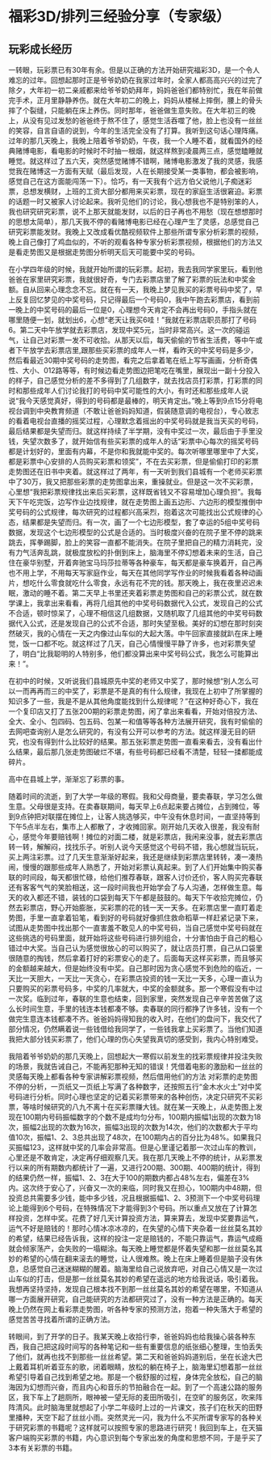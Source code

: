 # 福彩3D/排列三经验分享（专家级）
## 玩彩成长经历
一转眼，玩彩票已有30年有余。但是以正确的方法开始研究福彩3D，是一个令人难忘的过年。回想起那时正是爷爷奶奶在我家过年时，全家人都高高兴兴的过完了除夕，大年初一初二亲戚都来给爷爷奶奶拜年，妈妈爸爸们都特别忙，我在年前做完手术，正月里静静养伤。就在大年初二的晚上，妈妈从楼梯上摔倒，腰上的骨头摔了个裂缝，只能躺在床上养伤。同时那年，爸爸做生意失败。在大年初三的晚上，从没有见过发愁的爸爸终于熬不住了，感觉生活吞噬了他，脸上也没有一丝丝的笑容，自言自语的说到，今年的生活完全没有了打算。我听到这句话心理阵痛。过年的那几天晚上，我晚上陪着爷爷奶奶，午夜，我一个人睡不着，就看国外的经典赌博电影，看电影的时候时不时抽一根烟，就这样熬到凌晨两三点，感觉瞌睡就睡觉。就这样过了五六天，突然感觉赌博不错啊，赌博电影激发了我的灵感，我感觉我在赌博这一方面有天赋（最后发现，人在长期接受某一类事物，都会被影响，感觉自己在这方面能闯荡一下）。恰巧，有一天我有个远方伯父说他儿子痴迷彩票，总想发横财，上班的工资大部分都用来买彩票，现在的家庭生活很窘迫。彩票的话题一时又被家人讨论起来。我听见他们的讨论，我心想我也不是特别笨的人，我也研究研究彩票，说不上那天就能发财，以后的日子再也不用愁（现在想想那时的思想太简单），那几天我不停的看赌博电影已经在心理产生了灵感，总感觉自己研究彩票能发财。我晚上又改成看优酷视频软件上那些所谓专家分析彩票的视频，晚上自己像打了鸡血似的，不听的观看各种专家分析彩票视频，根据他们的方法又是看走势图又是根据走势图分析明天后天可能要中奖的号码。

在小学四年级的时候，我就开始所谓的玩彩票。起初，我去我同学家里玩，看到他爸爸在家里研究彩票，我就很好奇，专门去彩票店里了解了彩票的玩法和中奖金额。自从回来心理念念不忘。就在有一天，我晚上梦见我买的彩票号码中奖了，早上反复回忆梦见的中奖号码，只记得最后一个号码0，我中午跑去彩票店，看到前一晚上的中奖号码的最后一位是0，心理想今天肯定不会再出号码0，手指头就在哪里随便一划，就划出6，心想“老天让我买6哇！”我就在彩票店职员那打了号码6。第二天中午放学就去彩票店，发现中奖5元，当时非常高兴。这一次的碰运气，让自己对彩票一发不可收拾。从那天以后，每天偷偷的节省生活费，等中午或者下午放学去彩票店里,跟那些买彩票的成年人一样，看昨天的中奖号码是多少，然后看最近30期中奖号码的走势图，看完之后拿着笔在纸上写写画画，分析奇偶性、大小、012路等等，有时候边看走势图边把笔吃在嘴里，展现出一副十分投入的样子，自己感觉分析的差不多得到了几组数字，就去找店员打彩票，打彩票的同时和那些成年人们讨论我打的号码中奖可能性的大小，有时还和那些成年人说说“我今天感觉真好，得到的号码都是最棒的，明天肯定出。”晚上等到9点15分将电视台调到中央教育频道（不敢让爸爸妈妈知道，假装随意调的电视台），专心致志的看着电视台直播的摇奖过程，心理默念着摇出的中奖号码就是我当天买的号码，最后结果都是失望而归。就这样持续了半学期，没有中奖过一次，最后由于手里没钱，失望次数多了，就开始信有些买彩票的成年人的话“彩票中心每次的摇奖号码都是计划好的，里面有内幕，不是你和我就能中奖的。每次听哪里哪里中了大奖，都是彩票中心安排的人员购买彩票和领奖”，不在去买彩票，但是偷偷打印的彩票走势图还在旧书中夹着。就这样过了两年，有一天听到我们县城有一个老师买彩票中了30万，我又把那些彩票的走势图拿出来，重操就业。但是这一次不买彩票，心里想“我把彩票规律找出来后买彩票，这样既省钱又不容易增加心理负担”。我每天下午吃完饭，边写作业边找规律，就在走势图上画五边形、六边形的模型推倒中奖号码的公式规律，每次研究的过程都兴高采烈，抱着这次可能找出公式规律的心态，结果都是失望而归。有一次，画了一个七边形模型，套了幸运的5组中奖号码数据，发现这个七边形模型的公式是合适的。当时极度兴奋的在院子里不停的跳来跳去，挥拳踢脚，脸上的笑容一直都不能消失。在院子里把自己的精力消耗完，没有力气活奔乱跳，就极度放松的扑倒到床上，脑海里不停幻想着未来的生活，自己住在豪华别墅，开着奔驰宝马玛莎拉蒂等各种豪车，每天都是豪车换着开，自己再也不用上学，不用每天写家庭作业，每天在其他同学写作业的时候我看着各种动画片，想吃什么零食就吃什么零食，永远有花不完的钱。那天晚上，我在夜里迟迟未眠，激动的睡不着。第二天早上书里还夹着彩票走势图和自己的彩票公式，就在数学课上，我拿出来看看，再将几组其他的中奖号码数据代入公式，发现自己的公式不合适，顿时惊呆了，心理不相信这几组数据，又随机取了几组其他的中奖号码数据代入公式，还是发现自己的公式不合适，那时失望至极。美好的幻想在那时刻突然破灭，我的心情在一天之内像过山车似的大起大落。中午回家直接就趴在床上睡觉，饭一口都不吃。就这样过了几天，自己心情慢慢平静了许多，也对彩票失望了，明白“比我聪明的人特别多，他们都没算出来中奖号码公式，我怎么可能算出来！”。

在初中的时候，又听说我们县城原先中奖的老师又中奖了，那时候想“别人怎么可以一而再再而三的中奖了，彩票是不是真的有什么规律，我现在上初中了所掌握的知识多了一些，我是不是从其他角度能找到什么规律呢？”在这种好奇心下，我在一个复印店又打了五张200期的彩票走势图，闲了拿出来看看，开始对倍投方法、全大、全小、包四码、包五码、包某一和值等等各种方法展开研究，我有时偷偷的去网吧查询别人是怎么研究的，有没有公开可以参考的方法。就这样漫无目的研究，也没有得到什么比较好的结果。那五张彩票走势图一直看来看去，没有看出什么结果，最后那几张走势图破烂不堪，有些号码都已经看不清楚，轻轻一揉都能成碎片。

高中在县城上学，渐渐忘了彩票的事。

随着时间的流逝，到了大学一年级的寒假。我和父母商量，要卖春联，学习怎么做生意。父母很是支持。在卖春联期间，每天早上6点起来要占摊位，占到摊位，等到9点钟把对联摆在摊位上，让客人挑选够买，中午没有休息时间，一直坚持等到下午5点半左右，集市上人都散了，才收摊回家。刚开始几天收入很差，我没有耐心，感觉今年要赔钱啊！摊位的对面二楼，就是彩票店，我闲来没事，就去彩票店转一转，解解闷，找找乐子。听别人说今天感觉这个号码不错，我心想就当玩玩，买上两注彩票。过了几天生意渐渐好起来，我还是继续到彩票店里转转，凑一凑热闹，慢慢的跟那些成年人熟悉了，开始对彩票认真起来。到了人们开始集中购买春联的时间段，每天都很忙碌，给他们推荐春联，跟客人讨价还价，客人购买完春联还有客客气气的笑脸相送，这一段时间我也开始学会了与人沟通，怎样做生意。每天的收入都还不错，装钱的口袋到每天下午都是鼓鼓的。每天下午收拾完摊位，仍然去彩票店，野心开始膨胀，买彩票的花的钱一天一天多。在彩票店里一直盯着走势图，手里一直拿着铅笔，看到好的号码就好像抓住救命稻草一样赶紧记录下来，试图从走势图中找出那个一直害羞不敢见人的中奖号码，当自己感觉中奖号码就在这些挑选的号码里面，就开始将这些号码进行排列组合，十分害怕由于自己的粗心错过中大奖。当自己认为感觉很放心的可以购买了，就让店员打票，自己从口袋里很随意的掏钱，然后拿着打好的彩票安心的走了。后面每天这样买彩票，而且够买的金额越来越大，但是始终没有中奖。自己那时因为贪心感觉不到危险的临近，一天比一天胆大，一天比一天贪心，在彩票店投资的钱一天比一天多，心理一直认为只要购买的彩票号码多，中奖的几率就大，中奖的金额就多。那一个寒假没有中过一次奖。临到过年，春联的生意也结束，回到家里，突然发现自己辛辛苦苦做了这么长时间生意，手里的钱连本钱都凑不够。卖春联的同行都挣了许多钱，没有一个做完生意连本钱都凑不齐。爸爸妈妈得知我的收入时，在他们的盘问下，我交代了部分情况，仍然瞒着说一些钱借给我同学了，一些钱我拿上买彩票了。当他们知道我把大部分钱买彩票了，他们心理的伤心失望我真切的感受到，我内心特别难受。

我陪着爷爷奶奶的那几天晚上，回想起大一寒假以前发生的找彩票规律并投注失败的场景，我就告诫自己，不能再犯那种无知的错误！凭借着电影的激励和一丝丝的灵感每天晚上都看各种专家讲解彩票视频，然后借用他们的方法 对彩票的走势图不停的分析，一页纸又一页纸上写满了各种数字，还按照五行“金木水火土”对中奖号码进行分析。同时心理也坚定的记着买彩票带来的各种创伤，决定只研究不买彩票，等啥时候研究的八九不离十在买彩票赚大钱。就在某一天晚上，从走势图上发现在100期内号码振幅数字的个数不是成均匀分布，100期内振幅1出现的次数为18次，振幅2出现的次数为16次，振幅3出现的次数为14次，他们的次数都大于平均值10次，振幅1、2、3总共出现了48次，在100期内占的百分比为48%。如果我只买振幅123，这样就中奖的几率会非常高。但是心里谨记着那一次过山车的教训，心里还是不敢肯定，决定再仔细观察几天。我在那几天晚上不停的统计，从彩票发行以来的所有期数内都统计了一遍，又进行200期、300期、400期的统计，得到的结果仍然一样，振幅1、2、3在大于100的期数内都占48%左右，偏差在3%内。这次终于安心了，兴奋又一次的来临，同时我又在担心，100期内中48期，但投资总共需要多少钱，能中多少钱，况且根据振幅1、2、3预测下一个中奖号码理论上能得到6个号码，在特殊情况下才能得到3个号码。所以重点又放在了计算怎样投资，怎样中奖。花费了好几天计算投资方法，算来算去，发现中奖要靠运气，运气不好是赔钱的！那时心情冰凉冰凉的，在失望的心情下夹杂着一丝丝莫名其妙的希望，结果已经告诉我，这样的投注一定是赔钱的，不能只靠运气，靠运气成瘾就会倾家荡产，会失败的一塌糊涂。每天晚上睡觉都是怀着失望和那一丝丝莫名其妙的希望的心情在翻来滚去的睡觉，让人很难熬。晚上在床上睡着但是脑子没有休息，总感觉自己迷迷糊糊的醒着。脑海里给自己说放弃吧，对自己心情又是一次过山车似的打击，但是那一丝丝莫名其妙的希望在遥远的地方给我说话，吸引着我。我想再坚持坚持，发现自己根本找不到那一丝丝莫名其妙的希望在哪里，不知道从哪一方面展开研究，自己能研究的方法都研究过了，没有一种方法是正确的。每天晚上仍然在网上看彩票走势图，听各种专家的预测方法，抱着一种失落大于希望的感觉苦苦寻找着所谓的正确方法。

转眼间，到了开学的日子。我某天晚上收拾行李，爸爸妈妈也给我操心装各种东西，我自己把这段时间写的各种笔记和一些有重要信息的纸张细心整理，生怕丢失了他们，就再也找不到那些一丝丝希望。第二天和爸爸妈妈道别后，坐在长途大巴上戴着耳机听着亚东的歌，闭着眼睛，放松的躺在椅子上，脑海里幻想着那一丝丝希望引导着自己找到希望之地。那是一个极舒服的过程，身体完全放松，自己的脑海因为幻想而兴奋，而且内心和音乐的节拍融合在一起。到了一个高速公路的服务区，我下车上了趟厕所，眼神被一望无际的麦田所吸引，在空旷的服务区，吹来阵阵清风。此时脑海里就想起了小学二年级时上过的一片课文，孩子们在秋天的田野里播种，天空下起了丝丝小雨。突然灵光一闪，我为什么不买所谓专家写的各种关于研究彩票的书籍呢？这样就可以按照专家的思路进行研究！我回到车上，在天猫客户端购买彩票的书籍，内心意识到每个专家出发的角度和思想不同，于是乎买了3本有关彩票的书籍。

